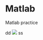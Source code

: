 # Matlab
Matlab practice

dd <img src="https://render.githubusercontent.com/render/math?math=e^{i \pi} = -1"> ss
